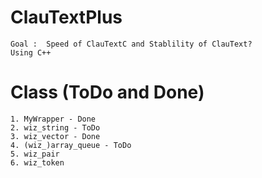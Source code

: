 # ClauTextPlus
    Goal :  Speed of ClauTextC and Stablility of ClauText?
    Using C++
# Class (ToDo and Done)
    1. MyWrapper - Done
    2. wiz_string - ToDo 
    3. wiz_vector - Done
    4. (wiz_)array_queue - ToDo
    5. wiz_pair
    6. wiz_token
